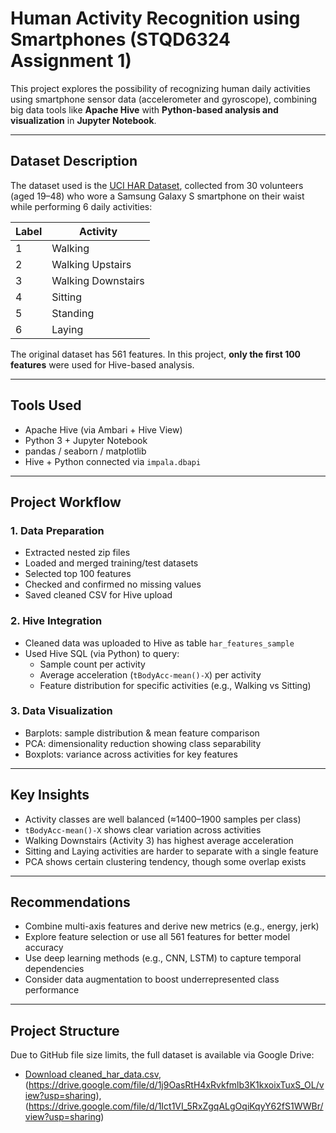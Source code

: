 #  Human Activity Recognition using Smartphones (STQD6324 Assignment 1)

This project explores the possibility of recognizing human daily activities using smartphone sensor data (accelerometer and gyroscope), combining big data tools like **Apache Hive** with **Python-based analysis and visualization** in **Jupyter Notebook**.

---

##  Dataset Description

The dataset used is the [UCI HAR Dataset](https://archive.ics.uci.edu/dataset/240/human+activity+recognition+using+smartphones), collected from 30 volunteers (aged 19–48) who wore a Samsung Galaxy S smartphone on their waist while performing 6 daily activities:

| Label | Activity            |
|-------|---------------------|
| 1     | Walking             |
| 2     | Walking Upstairs    |
| 3     | Walking Downstairs  |
| 4     | Sitting             |
| 5     | Standing            |
| 6     | Laying              |

The original dataset has 561 features. In this project, **only the first 100 features** were used for Hive-based analysis.

---

##  Tools Used

-  Apache Hive (via Ambari + Hive View)
-  Python 3 + Jupyter Notebook
-  pandas / seaborn / matplotlib
-  Hive + Python connected via `impala.dbapi`

---

##  Project Workflow

### 1. Data Preparation
- Extracted nested zip files
- Loaded and merged training/test datasets
- Selected top 100 features
- Checked and confirmed no missing values
- Saved cleaned CSV for Hive upload

### 2. Hive Integration
- Cleaned data was uploaded to Hive as table `har_features_sample`
- Used Hive SQL (via Python) to query:
  - Sample count per activity
  - Average acceleration (`tBodyAcc-mean()-X`) per activity
  - Feature distribution for specific activities (e.g., Walking vs Sitting)

### 3. Data Visualization
-  Barplots: sample distribution & mean feature comparison
-  PCA: dimensionality reduction showing class separability
-  Boxplots: variance across activities for key features

---

##  Key Insights

- Activity classes are well balanced (≈1400–1900 samples per class)
- `tBodyAcc-mean()-X` shows clear variation across activities
- Walking Downstairs (Activity 3) has highest average acceleration
- Sitting and Laying activities are harder to separate with a single feature
- PCA shows certain clustering tendency, though some overlap exists

---

##  Recommendations

- Combine multi-axis features and derive new metrics (e.g., energy, jerk)
- Explore feature selection or use all 561 features for better model accuracy
- Use deep learning methods (e.g., CNN, LSTM) to capture temporal dependencies
- Consider data augmentation to boost underrepresented class performance

---

##  Project Structure
Due to GitHub file size limits, the full dataset is available via Google Drive:

-  [Download cleaned_har_data.csv](https://drive.google.com/file/d/1FHKTmpgKqBYBtdCzlGPj8qPISfhZk1W1/view?usp=sharing),(https://drive.google.com/file/d/1j9OasRtH4xRvkfmlb3K1kxoixTuxS_OL/view?usp=sharing),(https://drive.google.com/file/d/1Ict1VI_5RxZgqALgOqiKqyY62fS1WWBr/view?usp=sharing)
